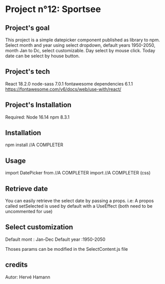 # Project n°12: Sportsee

## Project's goal

This project is a simple datepicker component published as library to npm.
Select month and year using select dropdown, default years 1950-2050, month Jan to Dc, select customizable.
Day select by mouse click.
Today date can be select by house button.

## Project's tech

React 18.2.0
node-sass 7.0.1
fontawesome dependencies 6.1.1 https://fontawesome.com/v6/docs/web/use-with/react/

## Project's Installation

Required:
Node 16.14
npm 8.3.1

## Installation

npm install //A COMPLETER

## Usage

import DatePicker from //A COMPLETER
import //A COMPLETER (css)

## Retrieve date

You can easily retrieve the select date by passing a props.
i.e: A propos called setSelected is used by default with a UseEffect (both need to be uncommented for use)

## Select customization

Default mont : Jan-Dec
Default year :1950-2050

Thoses params can be modified in the SelectContent.js file

## credits

Autor: Hervé Hamann
